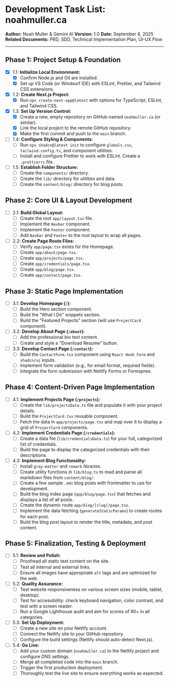 # Development Task List: noahmuller.ca

**Author:** Noah Muller & Gemini AI
**Version:** 1.0
**Date:** September 8, 2025
**Related Documents:** PRD, SDD, Technical Implementation Plan, UI-UX Flow

---

## Phase 1: Project Setup & Foundation

- [x] 1.1: **Initialize Local Environment:**
  - [x] Confirm Node.js and Git are installed.
  - [x] Set up VS Code (or Windsurf IDE) with ESLint, Prettier, and Tailwind CSS extensions.
- [x] 1.2: **Create Next.js Project:**
  - [x] Run `npx create-next-app@latest` with options for TypeScript, ESLint, and Tailwind CSS.
- [x] 1.3: **Set Up Version Control:**
  - [x] Create a new, empty repository on GitHub named `noahmuller.ca` (or similar).
  - [x] Link the local project to the remote GitHub repository.
  - [x] Make the first commit and push to the `main` branch.
- [ ] 1.4: **Configure Styling & Components:**
  - [ ] Run `npx shadcn@latest init` to configure `globals.css`, `tailwind.config.ts`, and component utilities.
  - [ ] Install and configure Prettier to work with ESLint. Create a `.prettierrc` file.
- [ ] 1.5: **Establish Folder Structure:**
  - [ ] Create the `components/` directory.
  - [ ] Create the `lib/` directory for utilities and data.
  - [ ] Create the `content/blog/` directory for blog posts.

## Phase 2: Core UI & Layout Development

- [ ] 2.1: **Build Global Layout:**
  - [ ] Create the root `app/layout.tsx` file.
  - [ ] Implement the `Navbar` component.
  - [ ] Implement the `Footer` component.
  - [ ] Add `Navbar` and `Footer` to the root layout to wrap all pages.
- [ ] 2.2: **Create Page Route Files:**
  - [ ] Verify `app/page.tsx` exists for the Homepage.
  - [ ] Create `app/about/page.tsx`.
  - [ ] Create `app/projects/page.tsx`.
  - [ ] Create `app/credentials/page.tsx`.
  - [ ] Create `app/blog/page.tsx`.
  - [ ] Create `app/contact/page.tsx`.

## Phase 3: Static Page Implementation

- [ ] 3.1: **Develop Homepage (`/`):**
  - [ ] Build the Hero section component.
  - [ ] Build the "What I Do" snippets section.
  - [ ] Build the "Featured Projects" section (will use `ProjectCard` component).
- [ ] 3.2: **Develop About Page (`/about`):**
  - [ ] Add the professional bio text content.
  - [ ] Create and style a "Download Resume" button.
- [ ] 3.3: **Develop Contact Page (`/contact`):**
  - [ ] Build the `ContactForm.tsx` component using `React Hook Form` and `shadcn/ui` inputs.
  - [ ] Implement form validation (e.g., for email format, required fields).
  - [ ] Integrate the form submission with Netlify Forms or Formspree.

## Phase 4: Content-Driven Page Implementation

- [ ] 4.1: **Implement Projects Page (`/projects`):**
  - [ ] Create the `lib/projectsData.ts` file and populate it with your project details.
  - [ ] Build the `ProjectCard.tsx` reusable component.
  - [ ] Fetch the data in `app/projects/page.tsx` and map over it to display a grid of `ProjectCard` components.
- [ ] 4.2: **Implement Credentials Page (`/credentials`):**
  - [ ] Create a data file (`lib/credentialsData.ts`) for your full, categorized list of credentials.
  - [ ] Build the page to display the categorized credentials with their descriptions.
- [ ] 4.3: **Implement Blog Functionality:**
  - [ ] Install `gray-matter` and `remark` libraries.
  - [ ] Create utility functions in `lib/blog.ts` to read and parse all markdown files from `content/blog/`.
  - [ ] Create a few sample `.mdx` blog posts with frontmatter to use for development.
  - [ ] Build the blog index page (`app/blog/page.tsx`) that fetches and displays a list of all posts.
  - [ ] Create the dynamic route `app/blog/[slug]/page.tsx`.
  - [ ] Implement the data fetching (`generateStaticParams`) to create routes for each post.
  - [ ] Build the blog post layout to render the title, metadata, and post content.

## Phase 5: Finalization, Testing & Deployment

- [ ] 5.1: **Review and Polish:**
  - [ ] Proofread all static text content on the site.
  - [ ] Test all internal and external links.
  - [ ] Ensure all images have appropriate `alt` tags and are optimized for the web.
- [ ] 5.2: **Quality Assurance:**
  - [ ] Test website responsiveness on various screen sizes (mobile, tablet, desktop).
  - [ ] Test for accessibility: check keyboard navigation, color contrast, and test with a screen reader.
  - [ ] Run a Google Lighthouse audit and aim for scores of 90+ in all categories.
- [ ] 5.3: **Set Up Deployment:**
  - [ ] Create a new site on your Netlify account.
  - [ ] Connect the Netlify site to your GitHub repository.
  - [ ] Configure the build settings (Netlify should auto-detect Next.js).
- [ ] 5.4: **Go Live:**
  - [ ] Add your custom domain (`noahmuller.ca`) to the Netlify project and configure DNS settings.
  - [ ] Merge all completed code into the `main` branch.
  - [ ] Trigger the first production deployment.
  - [ ] Thoroughly test the live site to ensure everything works as expected.

